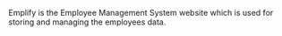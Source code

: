 Emplify is the Employee Management System website which is used for storing and managing the employees data.
